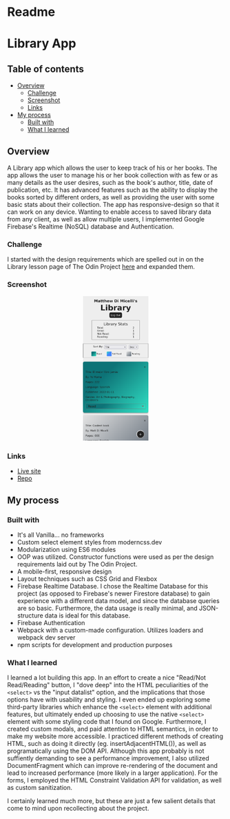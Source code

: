 # Readme
# Library App

## Table of contents
  - [Overview](#overview)
    - [Challenge](#challenge) 
    - [Screenshot](#screenshot)
    - [Links](#links)
  - [My process](#my-process)
    - [Built with](#built-with)
    - [What I learned](#what-i-learned)


## Overview

A Library app which allows the user to keep track of his or her books.  The app 
allows the user to manage his or her book collection with as few or as many details
as the user desires, such as the book's author, title, date of publication, etc.
It has advanced features such as the ability to display the books sorted by different orders, as well as providing the user with some basic stats about their collection.
The app has responsive-design so that it can work on any device. Wanting to enable access to saved library data from any client, as well as allow multiple users, I implemented Google Firebase's Realtime (NoSQL) database and Authentication.  

### Challenge

I started with the design requirements which are spelled out in on the Library lesson page of The Odin Project [here](https://www.theodinproject.com/paths/full-stack-javascript/courses/javascript/lessons/library) and expanded them.

### Screenshot

<p align="center">
  <img src="./screenshot_for_readme.png" alt="screenshot of library app" width="30%" height="30%">
</p>

### Links

- [Live site](https://mylibrary-mrd.web.app/)
- [Repo](https://github.com/mattdimicelli/library2)

## My process

### Built with

- It's all Vanilla... no frameworks
- Custom select element styles from moderncss.dev
- Modularization using ES6 modules
- OOP was utilized.  Constructor functions were used as per the design requirements laid out by The Odin Project.
- A mobile-first, responsive design
- Layout techniques such as CSS Grid and Flexbox
- Firebase Realtime Database.  I chose the Realtime Database for this project (as opposed to Firebase's newer Firestore database) to gain experience with a different data model, and since the database queries are so basic.  Furthermore, the data usage is really minimal, and JSON-structure data is ideal for this database.
- Firebase Authentication
- Webpack with a custom-made configuration.  Utilizes loaders and webpack dev server
- npm scripts for development and production purposes

### What I learned

I learned a lot building this app.  In an effort to create a nice "Read/Not Read/Reading" button, I "dove deep" into the HTML peculiarities of the `<select>` vs the "input datalist" option, and the implications that those options have with usability and styling.  I even ended up exploring some third-party libraries which enhance the `<select>` element with additional features, but ultimately ended up choosing to use the native `<select>` element with some styling code that I found on Google.  Furthermore, I created custom modals, and paid attention to HTML semantics, in order to make my website more accessible.  I practiced different methods of creating HTML, such as doing it directly (eg. insertAdjacentHTML()), as well as programatically using the DOM API.  Although this app probably is not suffiently demanding to see a performance improvement, I also utilized DocumentFragment which can improve re-rendering of the document and lead to increased performance (more likely in a larger application).  For the forms, I employed the HTML Constraint Validation API for validation, as well as custom sanitization.
  
I certainly learned much more, but these are just a few salient details that come to mind upon recollecting about the project.

